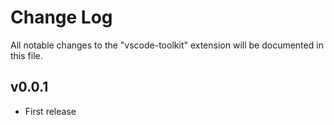 # Change Log

All notable changes to the "vscode-toolkit" extension will be documented in this file.

## v0.0.1

- First release